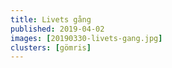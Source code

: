 ```yaml
---
title: Livets gång
published: 2019-04-02
images: [20190330-livets-gang.jpg]
clusters: [gömris]
---
```


